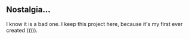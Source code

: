 ## Nostalgia...
I know it is a bad one. I keep this project here, because it's my first ever created ))))). 
